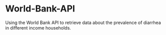# World-Bank-API
Using the World Bank API to retrieve data about the prevalence of diarrhea in different income households.

